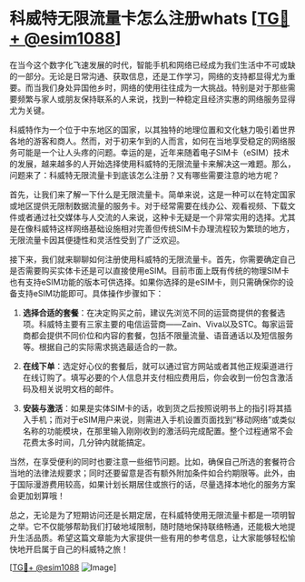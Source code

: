 # 科威特无限流量卡怎么注册whats [[TG💪+ @esim1088](https://t.me/s/esim1088)]

在当今这个数字化飞速发展的时代，智能手机和网络已经成为我们生活中不可或缺的一部分。无论是日常沟通、获取信息，还是工作学习，网络的支持都显得尤为重要。而当我们身处异国他乡时，网络的使用往往成为一大挑战。特别是对于那些需要频繁与家人或朋友保持联系的人来说，找到一种稳定且经济实惠的网络服务显得尤为关键。

科威特作为一个位于中东地区的国家，以其独特的地理位置和文化魅力吸引着世界各地的游客和商人。然而，对于初来乍到的人而言，如何在当地享受稳定的网络服务可能是一个让人头疼的问题。幸运的是，近年来随着电子SIM卡（eSIM）技术的发展，越来越多的人开始选择使用科威特的无限流量卡来解决这一难题。那么，问题来了：科威特无限流量卡到底该怎么注册？又有哪些需要注意的地方呢？

首先，让我们来了解一下什么是无限流量卡。简单来说，这是一种可以在特定国家或地区提供无限制数据流量的服务卡。对于经常需要在线办公、观看视频、下载文件或者通过社交媒体与人交流的人来说，这种卡无疑是一个非常实用的选择。尤其是在像科威特这样网络基础设施相对完善但传统SIM卡办理流程较为繁琐的地方，无限流量卡因其便捷性和灵活性受到了广泛欢迎。

接下来，我们就来聊聊如何注册使用科威特的无限流量卡。首先，你需要确定自己是否需要购买实体卡还是可以直接使用eSIM。目前市面上既有传统的物理SIM卡也有支持eSIM功能的版本可供选择。如果你选择的是eSIM卡，则只需确保你的设备支持eSIM功能即可。具体操作步骤如下：

1. **选择合适的套餐**：在决定购买之前，建议先浏览不同的运营商提供的套餐选项。科威特主要有三家主要的电信运营商——Zain、Viva以及STC。每家运营商都会提供不同价位和内容的套餐，包括不限量流量、语音通话以及短信服务等。根据自己的实际需求挑选最适合的一款。

2. **在线下单**：选定好心仪的套餐后，就可以通过官方网站或者其他正规渠道进行在线订购了。填写必要的个人信息并支付相应费用后，你会收到一份包含激活码及相关说明文档的邮件。

3. **安装与激活**：如果是实体SIM卡的话，收到货之后按照说明书上的指引将其插入手机；而对于eSIM用户来说，则需进入手机设置页面找到“移动网络”或类似名称的功能模块，在那里输入刚刚收到的激活码完成配置。整个过程通常不会花费太多时间，几分钟内就能搞定。

当然，在享受便利的同时也要注意一些细节问题。比如，确保自己所选的套餐符合当地的法律法规要求；同时还要留意是否有额外附加条件如合约期限等。此外，由于国际漫游费用较高，如果计划长期居住或旅行的话，尽量选择本地化的服务方案会更加划算哦！

总之，无论是为了短期访问还是长期定居，在科威特使用无限流量卡都是一项明智之举。它不仅能够帮助我们打破地域限制，随时随地保持联络畅通，还能极大地提升生活品质。希望这篇文章能为大家提供一些有用的参考信息，让大家能够轻松愉快地开启属于自己的科威特之旅！

[[TG💪+ @esim1088](https://t.me/s/esim1088) ![Image](https://i.postimg.cc/4NQfJmqS/Snipaste-2025-05-13-00-14-12.png)]